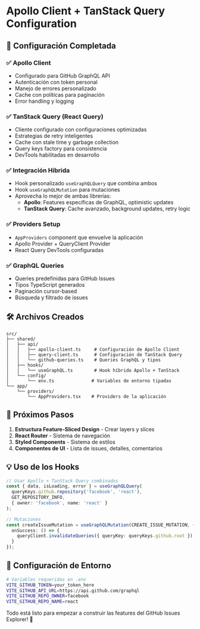 # Apollo Client + TanStack Query Configuration

## 🎯 Configuración Completada

### ✅ **Apollo Client**
- Configurado para GitHub GraphQL API
- Autenticación con token personal
- Manejo de errores personalizado  
- Cache con políticas para paginación
- Error handling y logging

### ✅ **TanStack Query (React Query)**
- Cliente configurado con configuraciones optimizadas
- Estrategias de retry inteligentes
- Cache con stale time y garbage collection
- Query keys factory para consistencia
- DevTools habilitadas en desarrollo

### ✅ **Integración Híbrida**
- Hook personalizado `useGraphQLQuery` que combina ambos
- Hook `useGraphQLMutation` para mutaciones
- Aprovecha lo mejor de ambas librerías:
  - **Apollo**: Features específicas de GraphQL, optimistic updates
  - **TanStack Query**: Cache avanzado, background updates, retry logic

### ✅ **Providers Setup**
- `AppProviders` component que envuelve la aplicación
- Apollo Provider + QueryClient Provider
- React Query DevTools configuradas

### ✅ **GraphQL Queries**
- Queries predefinidas para GitHub Issues
- Tipos TypeScript generados
- Paginación cursor-based
- Búsqueda y filtrado de issues

## 🛠️ Archivos Creados

```
src/
├── shared/
│   ├── api/
│   │   ├── apollo-client.ts     # Configuración de Apollo Client
│   │   ├── query-client.ts      # Configuración de TanStack Query
│   │   └── github-queries.ts    # Queries GraphQL y tipos
│   ├── hooks/
│   │   └── useGraphQL.ts        # Hook híbrido Apollo + TanStack
│   └── config/
│       └── env.ts              # Variables de entorno tipadas
└── app/
    └── providers/
        └── AppProviders.tsx    # Providers de la aplicación
```

## 🚀 Próximos Pasos

1. **Estructura Feature-Sliced Design** - Crear layers y slices
2. **React Router** - Sistema de navegación
3. **Styled Components** - Sistema de estilos
4. **Componentes de UI** - Lista de issues, detalles, comentarios

## 💡 Uso de los Hooks

```typescript
// Usar Apollo + TanStack Query combinados
const { data, isLoading, error } = useGraphQLQuery(
  queryKeys.github.repository('facebook', 'react'),
  GET_REPOSITORY_INFO,
  { owner: 'facebook', name: 'react' }
);

// Mutaciones
const createIssueMutation = useGraphQLMutation(CREATE_ISSUE_MUTATION, {
  onSuccess: () => {
    queryClient.invalidateQueries({ queryKey: queryKeys.github.root });
  }
});
```

## 🔧 Configuración de Entorno

```bash
# Variables requeridas en .env
VITE_GITHUB_TOKEN=your_token_here
VITE_GITHUB_API_URL=https://api.github.com/graphql
VITE_GITHUB_REPO_OWNER=facebook  
VITE_GITHUB_REPO_NAME=react
```

Todo está listo para empezar a construir las features del GitHub Issues Explorer! 🎉